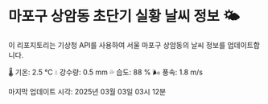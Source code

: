 
# 마포구 상암동 초단기 실황 날씨 정보 🌤️

이 리포지토리는 기상청 API를 사용하여 서울 마포구 상암동의 날씨 정보를 업데이트합니다. 

🌡️ 기온: 2.5 ℃
💧 강수량: 0.5 mm
💦 습도: 88 %
🌬️ 풍속: 1.8 m/s

마지막 업데이트 시각: 2025년 03월 03일 03시 12분    
